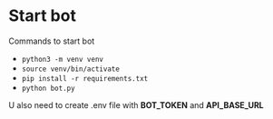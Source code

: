 # Start bot

Commands to start bot
- `python3 -m venv venv`
- `source venv/bin/activate`
- `pip install -r requirements.txt`
- `python bot.py`

U also need to create .env file with **BOT_TOKEN** and **API_BASE_URL**
